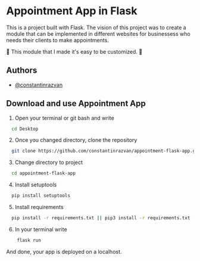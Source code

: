 
# Appointment App in Flask

This is a project built with Flask. The vision of this project was to create a module that can be implemented in different websites for businessess who needs their clients to make appointments. 

🚀 This module that I made it's easy to be customized. 🚀 


## Authors

- [@constantinrazvan](https://www.github.com/constantinrazvan)


## Download and use Appointment App
1. Open your terminal or git bash and write 
```bash
  cd Desktop
```

2. Once you changed directory, clone the repository
```bash
  git clone https://github.com/constantinrazvan/appointment-flask-app.git
```

3. Change directory to project
```bash
  cd appointment-flask-app
```

4. Install setuptools
```bash
  pip install setuptools
```

5. Install requirements 
```bash
  pip install -r requirements.txt || pip3 install -r requirements.txt
```

6. In your terminal write 
```bash
    flask run
```
And done, your app is deployed on a localhost.
